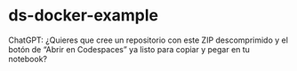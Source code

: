 # ds-docker-example
ChatGPT: ¿Quieres que cree un repositorio con este ZIP descomprimido y el botón de “Abrir en Codespaces” ya listo para copiar y pegar en tu notebook?

